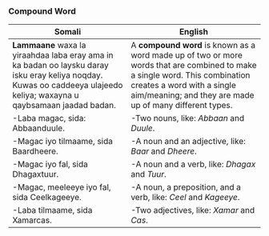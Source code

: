 ### **Compound Word**

| **Somali**                                                                                   | **English**                                                                                      |
|---------------------------------------------------------------------------------------------|-----------------------------------------------------------------------------------------------|
| **Lammaane** waxa la yiraahdaa laba eray ama in ka badan oo laysku daray isku eray keliya noqday. Kuwas oo caddeeya ulajeedo keliya; waxayna u qaybsamaan jaadad badan. | A **compound word** is known as a word made up of two or more words that are combined to make a single word. This combination creates a word with a single aim/meaning; and they are made up of many different types. |
| -Laba magac, sida: Abbaanduule.                                                             | -Two nouns, like: *Abbaan* and *Duule*.                                                       |
| -Magac iyo tilmaame, sida Baardheere.                                                       | -A noun and an adjective, like: *Baar* and *Dheere*.                                          |
| -Magac iyo fal, sida Dhagaxtuur.                                                            | -A noun and a verb, like: *Dhagax* and *Tuur*.                                               |
| -Magac, meeleeye iyo fal, sida Ceelkageeye.                                                 | -A noun, a preposition, and a verb, like: *Ceel* and *Kageeye*.                              |
| -Laba tilmaame, sida Xamarcas.                                                              | -Two adjectives, like: *Xamar* and *Cas*.                                                   |
